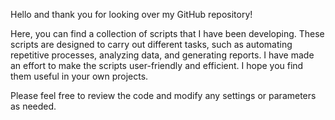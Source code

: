 Hello and thank you for looking over my GitHub repository! 

Here, you can find a collection of scripts that I have been developing. These scripts are designed to carry out different tasks, such as automating repetitive processes, analyzing data, and generating reports. I have made an effort to make the scripts user-friendly and efficient. I hope you find them useful in your own projects. 

Please feel free to review the code and modify any settings or parameters as needed.
